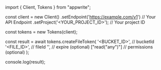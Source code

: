 import { Client, Tokens } from "appwrite";

const client = new Client()
    .setEndpoint('https://example.com/v1') // Your API Endpoint
    .setProject('<YOUR_PROJECT_ID>'); // Your project ID

const tokens = new Tokens(client);

const result = await tokens.createFileToken(
    '<BUCKET_ID>', // bucketId
    '<FILE_ID>', // fileId
    '', // expire (optional)
    ["read("any")"] // permissions (optional)
);

console.log(result);
